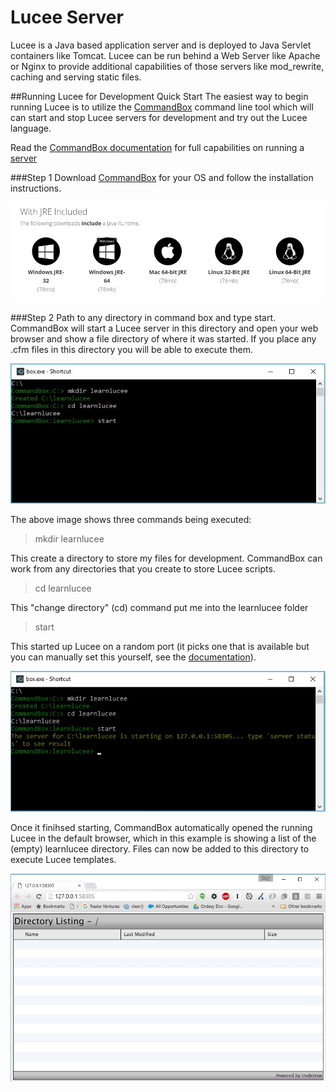 # Lucee Server

Lucee is a Java based application server and is deployed to Java Servlet containers like Tomcat. Lucee can be run behind a Web Server like Apache or Nginx to provide additional capabilities of those servers like mod_rewrite, caching and serving static files.

##Running Lucee for Development Quick Start
The easiest way to begin running Lucee is to utilize the [CommandBox](https://www.ortussolutions.com/products/commandbox) command line tool which will can start and stop Lucee servers for development and try out the Lucee language. 

Read the [CommandBox documentation](http://commandbox.ortusbooks.com/content/) for full capabilities on running a [server](https://ortus.gitbooks.io/commandbox-documentation/content/embedded_server/embedded_server.html)

###Step 1
Download [CommandBox](https://www.ortussolutions.com/products/commandbox) for your OS and follow the installation instructions.

![](commandbox-download.jpg)

###Step 2
Path to any directory in command box and type start. CommandBox will start a Lucee server in this directory and open your web browser and show a file directory of where it was started. If you place any .cfm files in this directory you will be able to execute them. 

![](commandbox-start.jpg)

The above image shows three commands being executed: 

> mkdir learnlucee 

This create a directory to store my files for development. CommandBox can work from any directories that you create to store Lucee scripts. 

> cd learnlucee

This "change directory" (cd) command put me into the learnlucee folder

> start

This started up Lucee on a random port (it picks one that is available but you can manually set this yourself, see the [documentation](https://ortus.gitbooks.io/commandbox-documentation/content/embedded_server/embedded_server.html)). 

![](commandbox-started.jpg)

Once it finihsed starting, CommandBox automatically opened the running Lucee in the default browser, which in this example is showing a list of the (empty) learnlucee directory. Files can now be added to this directory to execute Lucee templates.

![](commandbox-directory.jpg)





